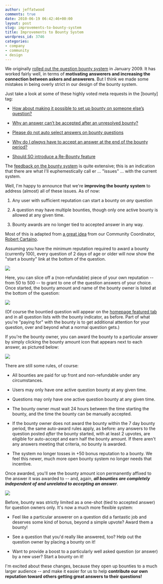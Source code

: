 ```yaml
---
author: jeffatwood
comments: true
date: 2010-06-19 06:42:46+00:00
layout: post
slug: improvements-to-bounty-system
title: Improvements to Bounty System
wordpress_id: 3746
categories:
- company
- community
- design
---
```


We originally [rolled out the question bounty system](http://blog.stackoverflow.com/2009/01/reputation-bounty-for-unanswered-questions/) in January 2009. It has worked fairly well, in terms of **motivating answerers and increasing the connection between askers and answerers**. But I think we made some mistakes in being overly strict in our design of the bounty system.



Just take a look at some of these highly voted meta requests in the [bounty] tag:







  * [How about making it possible to set up bounty on someone else’s question?](http://meta.stackoverflow.com/questions/1409/how-about-making-it-possible-to-set-up-bounty-on-someone-elses-question)

  * [Why an answer can’t be accepted after an unresolved bounty?](http://meta.stackoverflow.com/questions/1413/why-an-answer-cant-be-accepted-after-an-unresolved-bounty)

  * [Please do not auto select answers on bounty questions](http://meta.stackoverflow.com/questions/4508/please-do-not-auto-select-answers-on-bounty-questions)

  * [Why do I _always_ have to accept an answer at the end of the bounty period?](http://meta.stackoverflow.com/questions/27307/why-do-i-always-have-to-accept-an-answer-at-the-end-of-the-bounty-period)

  * [Should SO introduce a Re-Bounty feature](http://meta.stackoverflow.com/questions/90/should-so-introduce-a-re-bounty-feature)




The [feedback on the bounty system](http://meta.stackoverflow.com/questions/tagged?tagnames=bounty&sort=votes) is quite extensive; this is an indication that there are what I'll euphemestically call er ... "issues" ... with the current system. 



Well, I'm happy to announce that we're **improving the bounty system** to address (almost) all of these issues. As of now:




  1. Any user with sufficient reputation can start a bounty on _any_ question

  2. A question may have multiple bounties, though only one active bounty is allowed at any given time.

  3. Bounty awards are no longer tied to accepted answer in any way.




Most of this is adapted from [a great idea](http://meta.stackoverflow.com/questions/1413/why-an-answer-cant-be-accepted-after-an-unresolved-bounty/49224#49224) from our Community Coordinator, [Robert Cartaino](http://blog.stackoverflow.com/2010/04/welcome-stack-overflow-valued-associate-00005/).



Assuming you have the minimum reputation required to award a bounty (currently 100), every question of 2 days of age or older will now show the "start a bounty" link at the bottom of the question.



![](/blog/images/2010-06-19-improvements-to-bounty-system/bounty-start-bounty.png)



Here, you can slice off a (non-refundable) piece of your own reputation -- from 50 to 500 -- to grant to one of the question answers of your choice. Once started, the bounty amount and name of the bounty owner is listed at the bottom of the question: 



![](/blog/images/2010-06-19-improvements-to-bounty-system/bounty-award-question-text.png)



(Of course the bountied question will appear on the [homepage featured tab](http://stackoverflow.com/?tab=featured) and in all question lists with the bounty indicator, as before. Part of what you're "paying for" with the bounty is to get additional attention for your question, over and beyond what a normal question gets.)



If you're the bounty owner, you can award the bounty to a particular answer by simply clicking the bounty amount icon that appears next to each answer, as pictured below:



![](/blog/images/2010-06-19-improvements-to-bounty-system/bounty-award-indicators.png)



There are still some rules, of course:







  * All bounties are paid for up front and non-refundable under any circumstances.

  * Users may only have one active question bounty at any given time.

  * Questions may only have one active question bounty at any given time.

  * The bounty owner must wait 24 hours between the time starting the bounty, and the time the bounty can be manually accepted.

  * If the bounty owner does not award the bounty within the 7 day bounty period, the same auto-award rules apply, as before: any answers to the question posted _after_ the bounty started, with at least 2 upvotes, are eligible for auto-accept and earn half the bounty amount. If there aren't any answers meeting that criteria, no bounty is awarded.

  * The system no longer tosses in +50 bonus reputation to a bounty. We feel this newer, much more open bounty system no longer needs that incentive.




Once awarded, you'll see the bounty amount icon permanently affixed to the answer it was awarded to -- and, again, **_all bounties are completely independent of and unrelated to accepting an answer_**.



![](/blog/images/2010-06-19-improvements-to-bounty-system/bounty-answer-awarded.png)



Before, bounty was strictly limited as a one-shot (tied to accepted answer) for question owners only. It's now a much more flexible system:







  * Feel like a particular answerer on a question did a fantastic job and deserves some kind of bonus, beyond a simple upvote? Award them a bounty!

  * See a question that you'd really like answered, too? Help out the question owner by placing a bounty on it!

  * Want to provide a boost to a particularly well asked question (or answer) by a new user? Start a bounty on it!




I'm excited about these changes, because they open up bounties to a much larger audience -- and make it easier for us to help **contribute our own reputation toward others getting great answers to their questions!**

